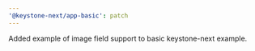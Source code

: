 ```yaml
---
'@keystone-next/app-basic': patch
---
```


Added example of image field support to basic keystone-next example.
